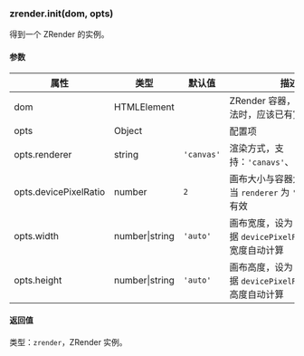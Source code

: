 ---
---

### zrender.init(dom, opts)

得到一个 ZRender 的实例。

#### 参数

|属性|类型|默认值|描述|
|---|---|---|---|
| dom                  | HTMLElement    |          | ZRender 容器，在调用该方法时，应该已有宽度和高度。 |
| opts                 | Object         |          | 配置项 |
| opts.renderer        | string         | `'canvas'` | 渲染方式，支持：`'canavs'`、`'svg'`、`'vml'` |
| opts.devicePixelRatio| number         | `2`        | 画布大小与容器大小之比，仅当 `renderer` 为 `'canvas'` 时有效 |
| opts.width           | number\|string | `'auto'`   | 画布宽度，设为 `'auto'` 则根据 `devicePixelRatio` 与容器宽度自动计算 |
| opts.height          | number\|string | `'auto'`   | 画布高度，设为 `'auto'` 则根据 `devicePixelRatio` 与容器高度自动计算 |

#### 返回值

类型：`zrender`，ZRender 实例。
